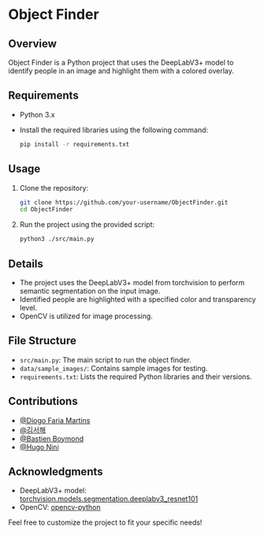 # Object Finder

## Overview

Object Finder is a Python project that uses the DeepLabV3+ model to identify people in an image and highlight them with a colored overlay.

## Requirements

- Python 3.x
- Install the required libraries using the following command:

  ```bash
  pip install -r requirements.txt
  ```

## Usage

1. Clone the repository:

   ```bash
   git clone https://github.com/your-username/ObjectFinder.git
   cd ObjectFinder
   ```

2. Run the project using the provided script:

   ```bash
   python3 ./src/main.py
   ```

## Details

- The project uses the DeepLabV3+ model from torchvision to perform semantic segmentation on the input image.
- Identified people are highlighted with a specified color and transparency level.
- OpenCV is utilized for image processing.

## File Structure

- `src/main.py`: The main script to run the object finder.
- `data/sample_images/`: Contains sample images for testing.
- `requirements.txt`: Lists the required Python libraries and their versions.

## Contributions

- [@Diogo Faria Martins](https://github.com/Lyne986)
- [@김서해](https://github.com/westsea6535)
- [@Bastien Boymond](https://github.com/BastienBoymond)
- [@Hugo Nini](https://github.com/Carpetic)

## Acknowledgments

- DeepLabV3+ model: [torchvision.models.segmentation.deeplabv3_resnet101](https://pytorch.org/vision/stable/models.html#deeplabv3-resnet101)
- OpenCV: [opencv-python](https://pypi.org/project/opencv-python/)

Feel free to customize the project to fit your specific needs!
```